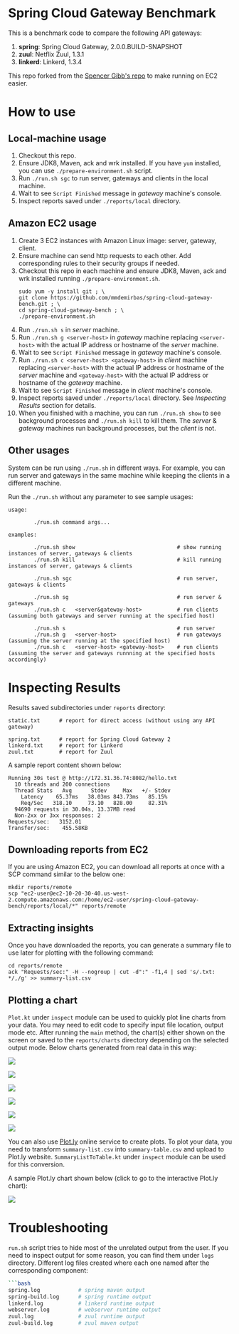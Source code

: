 Spring Cloud Gateway Benchmark
==============================

This is a benchmark code to compare the following API gateways:

1. **spring**: Spring Cloud Gateway, 2.0.0.BUILD-SNAPSHOT
2. **zuul**: Netflix Zuul, 1.3.1
3. **linkerd**: Linkerd, 1.3.4

This repo forked from the [Spencer Gibb's repo](https://github.com/spencergibb/spring-cloud-gateway-bench)
to make running on EC2 easier.



# How to use

## Local-machine usage

1. Checkout this repo.
2. Ensure JDK8, Maven, ack and wrk installed.
   If you have `yum` installed, you can use `./prepare-environment.sh` script.
3. Run `./run.sh sgc` to run server, gateways and clients in the local machine.
4. Wait to see `Script Finished` message in _gateway_ machine's console.
5. Inspect reports saved under `./reports/local` directory.



## Amazon EC2 usage

1.  Create 3 EC2 instances with Amazon Linux image: server, gateway, client.
2.  Ensure machine can send http requests to each other.
    Add corresponding rules to their security groups if needed.
3.  Checkout this repo in each machine and ensure JDK8, Maven, ack and wrk installed
    running `./prepare-environment.sh`.
    ```
    sudo yum -y install git ; \
    git clone https://github.com/mmdemirbas/spring-cloud-gateway-bench.git ; \
    cd spring-cloud-gateway-bench ; \
    ./prepare-environment.sh
    ```
4.  Run `./run.sh s` in _server_ machine.
5.  Run `./run.sh g <server-host>` in _gateway_ machine replacing
    `<server-host>` with the actual IP address or hostname of the _server_ machine.
6.  Wait to see `Script Finished` message in _gateway_ machine's console.
7.  Run `./run.sh c <server-host> <gateway-host>` in _client_ machine replacing
    `<server-host>` with the actual IP address or hostname of the _server_ machine and
    `<gateway-host>` with the actual IP address or hostname of the _gateway_ machine.
8.  Wait to see `Script Finished` message in _client_ machine's console.
9.  Inspect reports saved under `./reports/local` directory.
    See _Inspecting Results_ section for details.
10. When you finished with a machine, you can run `./run.sh show`
    to see background processes and `./run.sh kill` to kill them.
    The _server_ & _gateway_ machines run background processes, but the _client_ is not.


## Other usages

System can be run using `./run.sh` in different ways. For example, you can
run server and gateways in the same machine while keeping the clients in a
different machine.

Run the `./run.sh` without any parameter to see sample usages:

```
usage:

        ./run.sh command args...

examples:

        ./run.sh show                                # show running instances of server, gateways & clients
        ./run.sh kill                                # kill running instances of server, gateways & clients

        ./run.sh sgc                                 # run server, gateways & clients

        ./run.sh sg                                  # run server & gateways
        ./run.sh c   <server&gateway-host>           # run clients (assuming both gateways and server running at the specified host)

        ./run.sh s                                   # run server
        ./run.sh g   <server-host>                   # run gateways (assuming the server running at the specified host)
        ./run.sh c   <server-host> <gateway-host>    # run clients (assuming the server and gateways runnning at the specified hosts accordingly)
```


# Inspecting Results

Results saved subdirectories under `reports` directory:

```
static.txt      # report for direct access (without using any API gateway)

spring.txt      # report for Spring Cloud Gateway 2
linkerd.txt     # report for Linkerd
zuul.txt        # report for Zuul
```

A sample report content shown below:
```
Running 30s test @ http://172.31.36.74:8082/hello.txt
  10 threads and 200 connections
  Thread Stats   Avg      Stdev     Max   +/- Stdev
    Latency    65.37ms   38.03ms 843.73ms   85.15%
    Req/Sec   318.10     73.10   828.00     82.31%
  94690 requests in 30.04s, 13.37MB read
  Non-2xx or 3xx responses: 2
Requests/sec:   3152.01
Transfer/sec:    455.58KB
```


## Downloading reports from EC2

If you are using Amazon EC2, you can download all reports at once with a
SCP command similar to the below one:
```
mkdir reports/remote
scp "ec2-user@ec2-10-20-30-40.us-west-2.compute.amazonaws.com:/home/ec2-user/spring-cloud-gateway-bench/reports/local/*" reports/remote
```

## Extracting insights

Once you have downloaded the reports, you can generate a summary file
to use later for plotting with the following command:

```
cd reports/remote
ack "Requests/sec:" -H --nogroup | cut -d":" -f1,4 | sed 's/.txt: */,/g' >> summary-list.csv
```


## Plotting a chart

`Plot.kt` under `inspect` module can be used to quickly plot line charts from your data.
You may need to edit code to specify input file location, output mode etc.
After running the `main` method, the chart(s) either shown on the screen
or saved to the `reports/charts` directory depending on the selected
output mode. Below charts generated from real data in this way:

![](reports/charts/local.png)

![](reports/charts/t2.micro.png)

![](reports/charts/c4.large.png)

![](reports/charts/c5.large.png)

![](reports/charts/c5.xlarge.png)

![](reports/charts/c5.2xlarge.png)


You can also use [Plot.ly](https://plot.ly/create/) online service to create plots.
To plot your data, you need to transform `summary-list.csv` into `summary-table.csv`
and upload to Plot.ly website.
`SummaryListToTable.kt` under `inspect` module can be used for this conversion.

A sample Plot.ly chart shown below (click to go to the interactive Plot.ly chart):

[![](reports/charts/plot.ly.png)](https://plot.ly/~mmdemirbas/6/)

# Troubleshooting

`run.sh` script tries to hide most of the unrelated output from the user.
If you need to inspect output for some reason, you can find them under `logs` directory.
Different log files created where each one named after the corresponding component:

```bash
```bash
spring.log            # spring maven output
spring-build.log      # spring runtime output
linkerd.log           # linkerd runtime output
webserver.log         # webserver runtime output
zuul.log              # zuul runtime output
zuul-build.log        # zuul maven output
```
